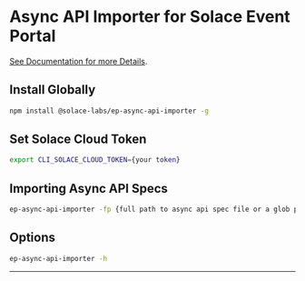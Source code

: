 # Async API Importer for Solace Event Portal

[See Documentation for more Details](https://solacelabs.github.io/ep-asyncapi-importer-typescript/).

## Install Globally

```bash
npm install @solace-labs/ep-async-api-importer -g
```

## Set Solace Cloud Token
````bash
export CLI_SOLACE_CLOUD_TOKEN={your token}
````

## Importing Async API Specs

````bash
ep-async-api-importer -fp {full path to async api spec file or a glob pattern}
````

## Options

````bash
ep-async-api-importer -h
````

---
